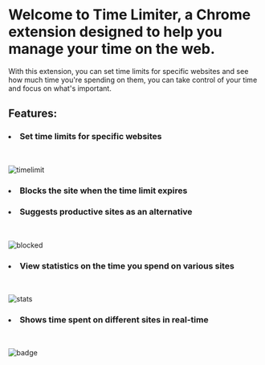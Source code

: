<h1>Welcome to Time Limiter, a Chrome extension designed to help you manage your time on the web.</h1>

With this extension, you can set time limits for specific websites and see how much time you're spending on them, you can take control of your time and focus on what's important.

<h2>Features:</h2>
<h3><li>Set time limits for specific websites</li></h3>
&nbsp;

![timelimit](https://user-images.githubusercontent.com/111301879/224541720-ec55b440-bfc2-4798-ac04-6d6ffbfd5c46.png)

<h3><li>Blocks the site when the time limit expires</li></h3>
<h3><li>Suggests productive sites as an alternative</li></h3>
&nbsp;

![blocked](https://user-images.githubusercontent.com/111301879/224541752-ff10a2bc-36b6-46fc-b63a-9d559a52ad49.png)

<h3><li>View statistics on the time you spend on various sites</li></h3>
&nbsp;

![stats](https://user-images.githubusercontent.com/111301879/224542041-8d7bd7a5-9fff-4cf0-8af1-4c0c407f7f7a.png)

<h3><li>Shows time spent on different sites in real-time</li></h3>
&nbsp;

![badge](https://user-images.githubusercontent.com/111301879/224542098-82a058b3-7a4b-4354-bff7-4088352f2c5a.png)
